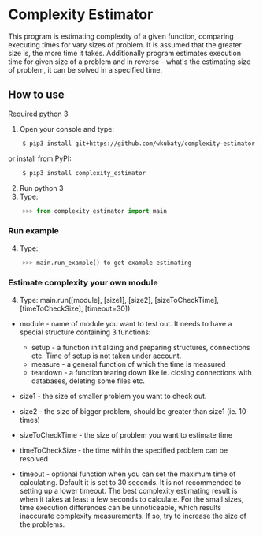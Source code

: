 # Complexity Estimator

This program is estimating complexity of a given function, comparing executing times for vary sizes of problem. It is assumed that the greater size is, the more time it takes. Additionally program estimates execution time for given size of a problem and in reverse - what's the estimating size of problem, it can be solved in a specified time.

## How to use
Required python 3
1. Open your console and type:
```bash
    $ pip3 install git+https://github.com/wkubaty/complexity-estimator.git
```
or install from PyPI:
```bash
    $ pip3 install complexity_estimator
```
2. Run python 3
3. Type: 
```python
    >>> from complexity_estimator import main
```
### Run example
4. Type: 
```python
    >>> main.run_example() to get example estimating
```
### Estimate complexity your own module
4. Type: main.run([module], [size1], [size2], [sizeToCheckTime], [timeToCheckSize], [timeout=30])


* module - name of module you want to test out. It needs to have a special structure containing 3 functions:
  * setup - a function initializing and preparing structures, connections etc. Time of setup is not taken under account.
  * measure - a general function of which the time is measured
  * teardown - a function tearing down like ie. closing connections with databases, deleting some files etc.

* size1 - the size of smaller problem you want to check out. 
* size2 - the size of bigger problem, should be greater than size1 (ie. 10 times)
* sizeToCheckTime - the size of problem you want to estimate time
* timeToCheckSize - the time within the specified problem can be resolved
* timeout - optional function when you can set the maximum time of calculating. Default it is set to 30 seconds. It is not recommended to setting up a lower timeout.
The best complexity estimating result is when it takes at least a few seconds to calculate.
For the small sizes, time execution differences can be unnoticeable, which results inaccurate complexity measurements. If so, try to increase the size of the problems.

